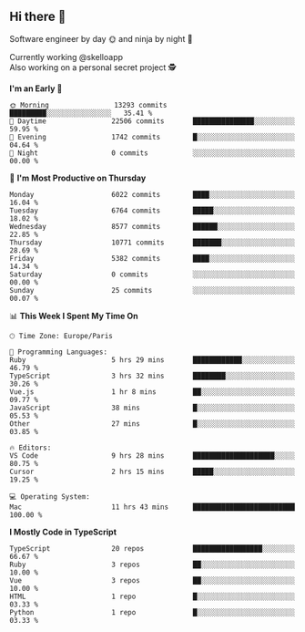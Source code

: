 ## Hi there 👋

Software engineer by day 🌞 and ninja by night 🌝

Currently working @skelloapp <br>
Also working on a personal secret project 🕵️

<!--START_SECTION:waka-->
**I'm an Early 🐤** 

```text
🌞 Morning                13293 commits       █████████░░░░░░░░░░░░░░░░   35.41 % 
🌆 Daytime                22506 commits       ███████████████░░░░░░░░░░   59.95 % 
🌃 Evening                1742 commits        █░░░░░░░░░░░░░░░░░░░░░░░░   04.64 % 
🌙 Night                  0 commits           ░░░░░░░░░░░░░░░░░░░░░░░░░   00.00 % 
```
📅 **I'm Most Productive on Thursday** 

```text
Monday                   6022 commits        ████░░░░░░░░░░░░░░░░░░░░░   16.04 % 
Tuesday                  6764 commits        █████░░░░░░░░░░░░░░░░░░░░   18.02 % 
Wednesday                8577 commits        ██████░░░░░░░░░░░░░░░░░░░   22.85 % 
Thursday                 10771 commits       ███████░░░░░░░░░░░░░░░░░░   28.69 % 
Friday                   5382 commits        ████░░░░░░░░░░░░░░░░░░░░░   14.34 % 
Saturday                 0 commits           ░░░░░░░░░░░░░░░░░░░░░░░░░   00.00 % 
Sunday                   25 commits          ░░░░░░░░░░░░░░░░░░░░░░░░░   00.07 % 
```


📊 **This Week I Spent My Time On** 

```text
🕑︎ Time Zone: Europe/Paris

💬 Programming Languages: 
Ruby                     5 hrs 29 mins       ████████████░░░░░░░░░░░░░   46.79 % 
TypeScript               3 hrs 32 mins       ████████░░░░░░░░░░░░░░░░░   30.26 % 
Vue.js                   1 hr 8 mins         ██░░░░░░░░░░░░░░░░░░░░░░░   09.77 % 
JavaScript               38 mins             █░░░░░░░░░░░░░░░░░░░░░░░░   05.53 % 
Other                    27 mins             █░░░░░░░░░░░░░░░░░░░░░░░░   03.85 % 

🔥 Editors: 
VS Code                  9 hrs 28 mins       ████████████████████░░░░░   80.75 % 
Cursor                   2 hrs 15 mins       █████░░░░░░░░░░░░░░░░░░░░   19.25 % 

💻 Operating System: 
Mac                      11 hrs 43 mins      █████████████████████████   100.00 % 
```

**I Mostly Code in TypeScript** 

```text
TypeScript               20 repos            █████████████████░░░░░░░░   66.67 % 
Ruby                     3 repos             ██░░░░░░░░░░░░░░░░░░░░░░░   10.00 % 
Vue                      3 repos             ██░░░░░░░░░░░░░░░░░░░░░░░   10.00 % 
HTML                     1 repo              █░░░░░░░░░░░░░░░░░░░░░░░░   03.33 % 
Python                   1 repo              █░░░░░░░░░░░░░░░░░░░░░░░░   03.33 % 
```




<!--END_SECTION:waka-->

<!--
**antoinelncl/antoinelncl** is a ✨ _special_ ✨ repository because its `README.md` (this file) appears on your GitHub profile.

Here are some ideas to get you started:

- 🔭 I’m currently working on ...
- 🌱 I’m currently learning ...
- 👯 I’m looking to collaborate on ...
- 🤔 I’m looking for help with ...
- 💬 Ask me about ...
- 📫 How to reach me: ...
- 😄 Pronouns: ...
- ⚡ Fun fact: ...
-->

